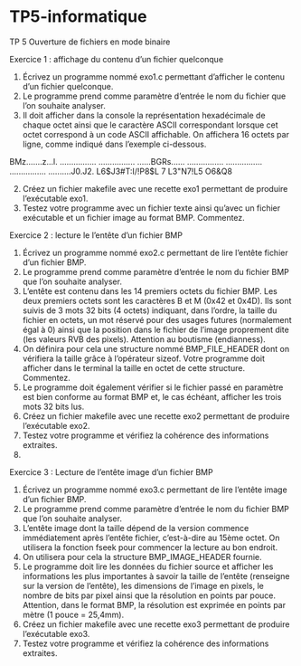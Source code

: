 # TP5-informatique
TP 5
Ouverture de fichiers en mode binaire

Exercice 1 : affichage du contenu d’un fichier quelconque

1. Écrivez un programme nommé exo1.c permettant d’afficher le contenu d’un fichier quelconque.
1. Le programme prend comme paramètre d’entrée le nom du fichier que l’on souhaite
analyser.
2. Il doit afficher dans la console la représentation hexadécimale de chaque octet ainsi que le
caractère ASCII correspondant lorsque cet octet correspond à un code ASCII affichable. On
affichera 16 octets par ligne, comme indiqué dans l’exemple ci-dessous.

BMz.......z...l.
................
................
......BGRs......
................
................
................
..........J0.J2.
L6$J3#T:­I/!P8$L
7 L3"N7!L5 O6&Q8

2. Créez un fichier makefile avec une recette exo1 permettant de produire l’exécutable exo1.
3. Testez votre programme avec un fichier texte ainsi qu’avec un fichier exécutable et un fichier
image au format BMP. Commentez.

Exercice 2 : lecture le l’entête d’un fichier BMP

1. Écrivez un programme nommé exo2.c permettant de lire l’entête fichier d’un fichier BMP.
1. Le programme prend comme paramètre d’entrée le nom du fichier BMP que l’on souhaite
analyser.
2. L’entête est contenu dans les 14 premiers octets du fichier BMP. Les deux premiers octets
sont les caractères B et M (0x42 et 0x4D). Ils sont suivis de 3 mots 32 bits (4 octets)
indiquant, dans l’ordre, la taille du fichier en octets, un mot réservé pour des usages futures
(normalement égal à 0) ainsi que la position dans le fichier de l’image proprement dite (les
valeurs RVB des pixels). Attention au boutisme (endianness).
3. On définira pour cela une structure nommé BMP_FILE_HEADER dont on vérifiera la taille
grâce à l’opérateur sizeof. Votre programme doit afficher dans le terminal la taille en octet
de cette structure. Commentez.
4. Le programme doit également vérifier si le fichier passé en paramètre est bien conforme au
format BMP et, le cas échéant, afficher les trois mots 32 bits lus.
2. Créez un fichier makefile avec une recette exo2 permettant de produire l’exécutable exo2.
3. Testez votre programme et vérifiez la cohérence des informations extraites.
4. 
Exercice 3 : Lecture de l’entête image d’un fichier BMP

1. Écrivez un programme nommé exo3.c permettant de lire l’entête image d’un fichier BMP.
1. Le programme prend comme paramètre d’entrée le nom du fichier BMP que l’on souhaite
analyser.
2. L’entête image dont la taille dépend de la version commence immédiatement après l’entête
fichier, c’est-à-dire au 15ème octet. On utilisera la fonction fseek pour commencer la lecture
au bon endroit.
3. On utilisera pour cela la structure BMP_IMAGE_HEADER fournie.
4. Le programme doit lire les données du fichier source et afficher les informations les plus
importantes à savoir la taille de l’entête (renseigne sur la version de l’entête), les dimensions
de l’image en pixels, le nombre de bits par pixel ainsi que la résolution en points par pouce.
Attention, dans le format BMP, la résolution est exprimée en points par mètre (1 pouce =
25,4mm).
2. Créez un fichier makefile avec une recette exo3 permettant de produire l’exécutable exo3.
3. Testez votre programme et vérifiez la cohérence des informations extraites.
